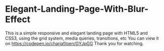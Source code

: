 # Elegant-Landing-Page-With-Blur-Effect
This is a simple responsive and elegant landing page with HTML5 and CSS3, using the grid system, media queries, transitions, etc
You can view it on https://codepen.io/chariaf/pen/GYJpGG 
Thank you for watching.

